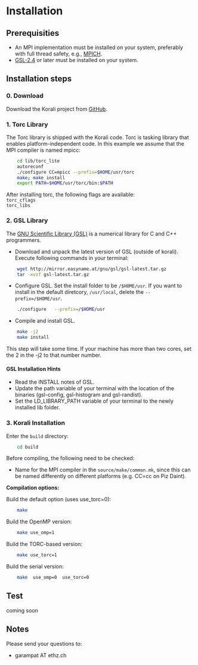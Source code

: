 # Installation

## Prerequisities
- An MPI implementation must be installed on your system, preferably with full thread safety, e.g., [MPICH](http://www.mpich.org).
- [GSL-2.4](http://www.gnu.org/software/gsl/) or later must be installed on your system.


## Installation steps


### 0. Download
Download the Korali project from [GitHub](https://github.com/cselab/korali).



### 1. Torc Library
The Torc library is shipped with the Korali code. Torc is tasking library that enables platform-independent code. In this example we assume that the MPI compiler is named mpicc:
```sh
	cd lib/torc_lite  
	autoreconf  
	./configure CC=mpicc --prefix=$HOME/usr/torc  
	make; make install  
	export PATH=$HOME/usr/torc/bin:$PATH  
```
After installing torc, the following flags are available:  
`torc_cflags`  
`torc_libs`  



### 2. GSL Library

The [GNU Scientific Library (GSL)](https://www.gnu.org/software/gsl/) is a numerical library for C and C++ programmers.

- Download and unpack the latest version of GSL (outside of korali). Execute following commands in your terminal:
```sh
	wget http://mirror.easyname.at/gnu/gsl/gsl-latest.tar.gz  
	tar -xvzf gsl-latest.tar.gz
```

- Configure GSL. Set the install folder to be `/$HOME/usr`. If you want to install in the default diretcory, `/usr/local`, delete the  `--prefix=/$HOME/usr`.
```sh
	./configure   --prefix=/$HOME/usr
```

- Compile and install GSL.
```sh
	make -j2
	make install
```
This step will take some time. If your machine has more than two cores, set the 2 in the -j2 to that number number.

#### GSL Installation Hints

- Read the INSTALL notes of GSL.
- Update the path variable of your terminal with the location of the binaries (gsl-config, gsl-histogram and gsl-randist).
- Set the LD_LIBRARY_PATH variable of your terminal to the newly installed lib folder.
 


### 3. Korali Installation

Enter the `build` directory:  
```sh
	cd build  
```


Before compiling, the following need to be checked:

- Name for the MPI compiler in the `source/make/common.mk`, since this can be named differently on different platforms (e.g. CC=cc on Piz Daint).  

**Compilation options:**  

Build the default option (uses use_torc=0):
```sh
	make
```

Build the OpenMP version:
```sh
	make use_omp=1
```

Build the TORC-based version:
```sh
	make use_torc=1
```

Build the serial version:
```sh
	make  use_omp=0  use_torc=0
```

## Test

coming soon


## Notes

Please send your questions to:

- garampat AT ethz.ch
